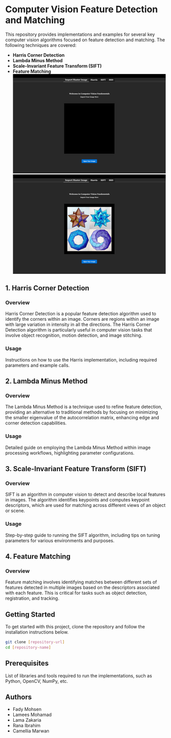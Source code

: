 # Computer Vision Feature Detection and Matching
This repository provides implementations and examples for several key computer vision algorithms focused on feature detection and matching. The following techniques are covered:
- **Harris Corner Detection**
- **Lambda Minus Method**
- **Scale-Invariant Feature Transform (SIFT)**
- **Feature Matching**
![Browse - Before Adding](https://github.com/fadymohsen/VisionWithHarrisSIFT/blob/main/Screenshots%20%26%20Videos/1stImportImage.png)
![Browse - After Adding](https://github.com/fadymohsen/VisionWithHarrisSIFT/blob/main/Screenshots%20%26%20Videos/2ndImageImported.png)




## 1. Harris Corner Detection
### Overview
Harris Corner Detection is a popular feature detection algorithm used to identify the corners within an image. Corners are regions within an image with large variation in intensity in all the directions. The Harris Corner Detection algorithm is particularly useful in computer vision tasks that involve object recognition, motion detection, and image stitching.

### Usage
Instructions on how to use the Harris implementation, including required parameters and example calls.






## 2. Lambda Minus Method
### Overview
The Lambda Minus Method is a technique used to refine feature detection, providing an alternative to traditional methods by focusing on minimizing the smaller eigenvalue of the autocorrelation matrix, enhancing edge and corner detection capabilities.

### Usage
Detailed guide on employing the Lambda Minus Method within image processing workflows, highlighting parameter configurations.





## 3. Scale-Invariant Feature Transform (SIFT)
### Overview
SIFT is an algorithm in computer vision to detect and describe local features in images. The algorithm identifies keypoints and computes keypoint descriptors, which are used for matching across different views of an object or scene.

### Usage
Step-by-step guide to running the SIFT algorithm, including tips on tuning parameters for various environments and purposes.

## 4. Feature Matching
### Overview
Feature matching involves identifying matches between different sets of features detected in multiple images based on the descriptors associated with each feature. This is critical for tasks such as object detection, registration, and tracking.





## Getting Started
To get started with this project, clone the repository and follow the installation instructions below.
```bash
git clone [repository-url]
cd [repository-name]
```





## Prerequisites
List of libraries and tools required to run the implementations, such as Python, OpenCV, NumPy, etc.





## Authors
- Fady Mohsen
- Lamees Mohamad
- Lama Zakaria
- Rana Ibrahim
- Camellia Marwan
